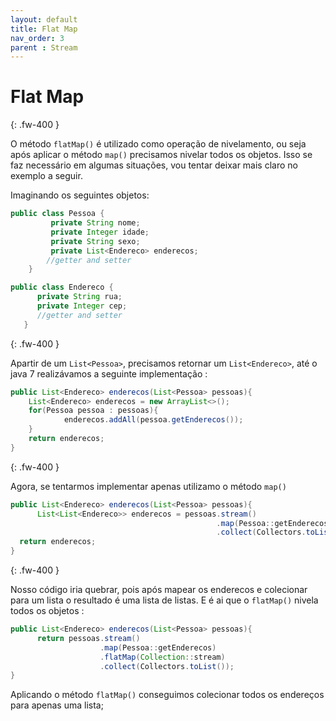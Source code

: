 ```yaml
---
layout: default
title: Flat Map
nav_order: 3
parent : Stream
---
```



# Flat Map

{: .fw-400 }

O método `flatMap()` é utilizado como operação de nivelamento, ou seja após aplicar o método `map()` precisamos nivelar todos os objetos.
Isso se faz necessário em algumas situações, vou tentar deixar mais claro no exemplo a seguir.

Imaginando os seguintes objetos:

```java
public class Pessoa {
         private String nome;
         private Integer idade;
         private String sexo;
         private List<Endereco> enderecos;
        //getter and setter
    }

public class Endereco {
      private String rua;
      private Integer cep;
      //getter and setter
   }
```
{: .fw-400 }

Apartir de um `List<Pessoa>`, precisamos retornar um `List<Endereco>`, até o java 7 realizávamos a seguinte implementação :

```java
public List<Endereco> enderecos(List<Pessoa> pessoas){
    List<Endereco> enderecos = new ArrayList<>();
    for(Pessoa pessoa : pessoas){
            enderecos.addAll(pessoa.getEnderecos());
    }
    return enderecos;
}
```

{: .fw-400 }

Agora, se tentarmos implementar apenas utilizamo o método `map()`

```java
public List<Endereco> enderecos(List<Pessoa> pessoas){
      List<List<Endereco>> enderecos = pessoas.stream()
                                              .map(Pessoa::getEnderecos)
                                              .collect(Collectors.toList());
  return enderecos;                                        
}
```
{: .fw-400 }

Nosso código iria quebrar, pois após mapear os enderecos e colecionar para um lista o resultado é uma lista de listas.
E é ai que o `flatMap()` nivela todos os objetos :


```java
public List<Endereco> enderecos(List<Pessoa> pessoas){
      return pessoas.stream()
                    .map(Pessoa::getEnderecos)
                    .flatMap(Collection::stream)
                    .collect(Collectors.toList());
}
```

Aplicando o método `flatMap()` conseguimos colecionar todos os endereços para apenas uma lista;
